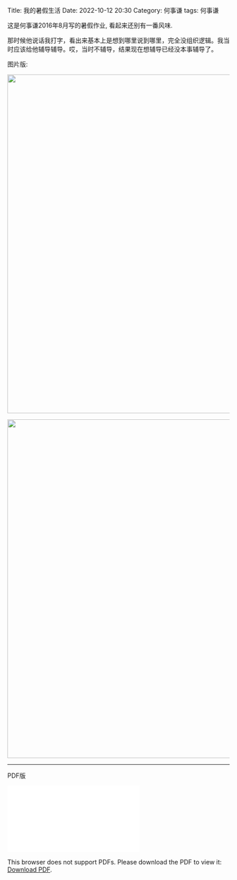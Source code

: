 Title: 我的暑假生活
Date: 2022-10-12 20:30
Category: 何事谦
tags: 何事谦

这是何事谦2016年8月写的暑假作业, 看起来还别有一番风味. 

那时候他说话我打字，看出来基本上是想到哪里说到哪里，完全没组织逻辑。我当时应该给他辅导辅导。哎，当时不辅导，结果现在想辅导已经没本事辅导了。


图片版:

<p style="text-align: center;">
  <a href="/uploads/2022/summer1.png"><img class="aligncenter size-medium" src="/uploads/2022/summer1.png" width="1024" height="768" /></a><br />
</p>

<p style="text-align: center;">
  <a href="/uploads/2022/summer2.png"><img class="aligncenter size-medium" src="/uploads/2022/summer2.png" width="1024" height="768" /></a><br />
</p>

----

PDF版

<p>
<object data="/uploads/2022/summer.pdf" type="application/pdf" width="1024" height="768">
    <embed src="/uploads/2022/summer.pdf">
        <p>This browser does not support PDFs. Please download the PDF to view it: <a href="/uploads/2022/summer.pdf">Download PDF</a>.</p>
    </embed>
</object>
</p>